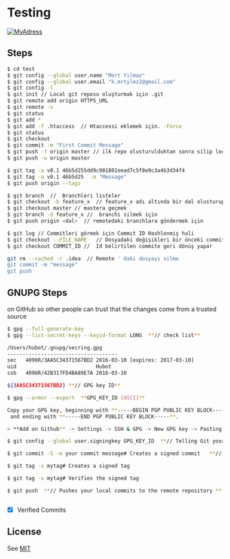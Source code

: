 # Testing
[![MyAdress](https://encrypted-tbn0.gstatic.com/images?q=tbn%3AANd9GcR2LwDvH38_0DAhLsHSGydv8_pgWXhR1yCZ__W5TMrxBLZI7ib6)](https://kmrtylmz.com/)

## Steps 

```sh
$ cd test
$ git config --global user.name "Mert Yılmaz"
$ git config --global user.email "k.mrtylmz2@gmail.com"
$ git config -l
$ git init // Local git reposu oluşturmak için .git
$ git remote add origin HTTPS_URL 
$ git remote -v 
$ git status
$ git add *
$ git add -f .htaccess  // Htaccessi eklemek için. -Force 
$ git status 
$ git checkout
$ git commit -m "First Commit Message" 
$ git push -f origin master // ilk repo olusturulduktan sonra silip locali remote ediyor.
$ git push -u origin master 

$ git tag -a v0.1 46b5d255dd9c901801eead7c5f8e9c3a4b3d34f4
$ git tag -a v0.1 46b5d25  -m "Message"
$ git push origin --tags

```
```sh
$ git branch  //  Branchleri listeler
$ git checkout -b feature_x  // feature_x adı altında bir dal olusturup ona gecer
$ git checkout master // mastera geçmek
$ git branch -d feature_x //  branchi silmek için
$ git push origin <dal>  // remotedaki branchlara göndermek için

```

```sh
$ git log // Commitleri görmek için Commıt ID Hashlenmiş hali
$ git checkout --FİLE_NAME   // Dosyadaki değişikleri bir önceki commite ceker 
$ git checkout COMMIT_ID //  Id belirtilen commite geri dönüş yapar

```

```sh
git rm --cached -r .idea  // Remote ' daki dosyayı silme
git commit -m "message"
git push 


```
 
[mit]: <https://github.com/kmrtylmz/Testing/blob/master/LICENSE/>


## GNUPG Steps

on GitHub so other people can trust that the changes come from a trusted source 

```sh
$ gpg --full-generate-key 
$ gpg --list-secret-keys --keyid-format LONG  **// check list**

/Users/hubot/.gnupg/secring.gpg
------------------------------------
sec   4096R/3AA5C34371567BD2 2016-03-10 [expires: 2017-03-10]
uid                          Hubot 
ssb   4096R/42B317FD4BA89E7A 2016-03-10

${3AA5C34371567BD2} **// GPG key ID**

$ gpg --armor --export  **GPG_KEY_ID [ASCI]**

Copy your GPG key, beginning with **-----BEGIN PGP PUBLIC KEY BLOCK-----**
 and ending with **-----END PGP PUBLIC KEY BLOCK-----**.

> **Add on Github** -> Settings -> SSH & GPG -> New GPG key -> Pasting 

$ git config --global user.signingkey GPG_KEY_ID  **// Telling Git your signed key

$ git commit -S -m your commit message# Creates a signed commit   **// Add -S flag** 

$ git tag -s mytag# Creates a signed tag 

$ git tag -v mytag# Verifies the signed tag

$ git push  **// Pushes your local commits to the remote repository **  



```
- [x] Verified Commits

License
----

See [ MIT ][mit]
